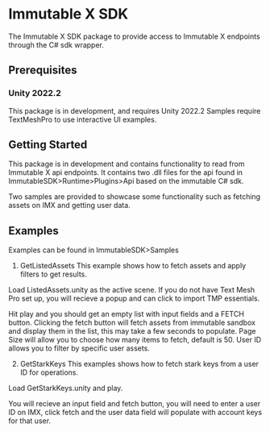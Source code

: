 # Immutable X SDK
The Immutable X SDK package to provide access to Immutable X endpoints through the C# sdk wrapper.

## Prerequisites
### Unity 2022.2
This package is in development, and requires Unity 2022.2
Samples require TextMeshPro to use interactive UI examples.

## Getting Started
This package is in development and contains functionality to read from Immutable X api endpoints. It contains two .dll files for the api found in ImmutableSDK>Runtime>Plugins>Api based on the immutable C# sdk.

Two samples are provided to showcase some functionality such as fetching assets on IMX and getting user data.


## Examples
Examples can be found in ImmutableSDK>Samples

1. GetListedAssets
This example shows how to fetch assets and apply filters to get results.

Load ListedAssets.unity as the active scene. If you do not have Text Mesh Pro set up, you will recieve a popup and can click to import TMP essentials.

Hit play and you should get an empty list with input fields and a FETCH button. Clicking the fetch button will fetch assets from immutable sandbox and display them in the list, this may take a few seconds to populate.
Page Size will allow you to choose how many items to fetch, default is 50.
User ID allows you to filter by specific user assets.

2. GetStarkKeys
This examples shows how to fetch stark keys from a user ID for operations.

Load GetStarkKeys.unity and play.

You will recieve an input field and fetch button, you will need to enter a user ID on IMX, click fetch and the user data field will populate with account keys for that user.
